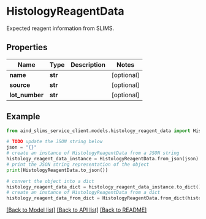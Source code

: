 # HistologyReagentData

Expected reagent information from SLIMS.

## Properties

Name | Type | Description | Notes
------------ | ------------- | ------------- | -------------
**name** | **str** |  | [optional] 
**source** | **str** |  | [optional] 
**lot_number** | **str** |  | [optional] 

## Example

```python
from aind_slims_service_client.models.histology_reagent_data import HistologyReagentData

# TODO update the JSON string below
json = "{}"
# create an instance of HistologyReagentData from a JSON string
histology_reagent_data_instance = HistologyReagentData.from_json(json)
# print the JSON string representation of the object
print(HistologyReagentData.to_json())

# convert the object into a dict
histology_reagent_data_dict = histology_reagent_data_instance.to_dict()
# create an instance of HistologyReagentData from a dict
histology_reagent_data_from_dict = HistologyReagentData.from_dict(histology_reagent_data_dict)
```
[[Back to Model list]](../README.md#documentation-for-models) [[Back to API list]](../README.md#documentation-for-api-endpoints) [[Back to README]](../README.md)


